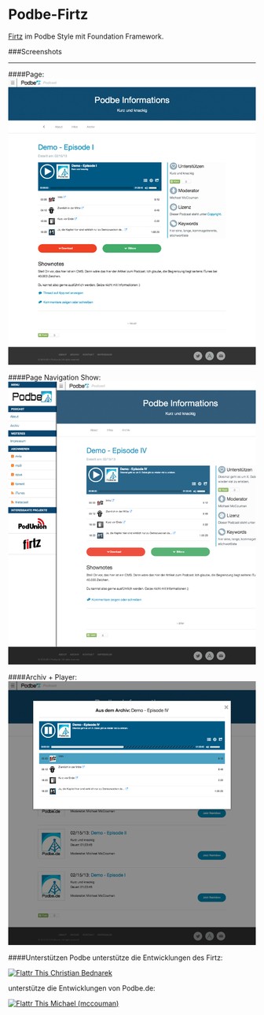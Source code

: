 Podbe-Firtz
===========

<a href="http://firtz.org">Firtz</a> im Podbe Style mit Foundation Framework.

###Screenshots

----

####Page:
<img src="https://raw.githubusercontent.com/McCouman/Podbe-Firtz/master/screen.png">

####Page Navigation Show:
<img src="https://raw.githubusercontent.com/McCouman/Podbe-Firtz/master/screen-show.png">

####Archiv + Player:
<img src="https://raw.githubusercontent.com/McCouman/Podbe-Firtz/master/screen-archiv.png">



####Unterstützen Podbe
unterstütze die Entwicklungen des Firtz:
<!--Firtz-->
<a href="https://flattr.com/profile/eazyliving">
<img src="https://raw.github.com/ReliveRadio/reliveradio-ressources/master/flattr/rr-flattr-buttons.jpg" 
alt="Flattr This" title="Flattr This" style="max-width:100%;"> Christian Bednarek</a> 


unterstütze die Entwicklungen von Podbe.de:
<!--McCouman-->
<a href="https://flattr.com/profile/mccouman">
<img src="https://raw.github.com/ReliveRadio/reliveradio-ressources/master/flattr/rr-flattr-buttons.jpg" 
alt="Flattr This" title="Flattr This" style="max-width:100%;"> Michael (mccouman)</a> 


